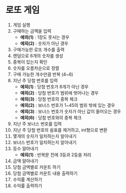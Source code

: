 # 로또 게임
1. 게임 실행
2. 구매하는 금액을 입력
    - **예외(1)** : 1장도 못사는 경우
    - **예외(2)** : 숫자가 아닌 경우
3. 구매가능한 로또 개수를 출력
4. 랜덤으로 6개의 숫자를 생성
5. 중복이 있는지 확인
6. 숫자를 오름차순으로 정렬
7. 구매 가능한 개수만큼 반복 (4~6)
8. 지난 주 당첨 번호를 입력
    - **예외(1)** : 당첨 번호가 6개가 아닌 경우
    - **예외(2)** : 당첨 번호가 범위에 벗어나는 경우
    - **예외(3)** : 당첨 번호의 중복 체크
    - **예외(2)** : 보너스 번호가 1~45의 범위 밖에 있는 경우
    - **예외(3)** : 보너스 번호가 숫자가 아닌 값이 들어오는 경우
    - **예외(6)** : 당첨 번호와의 중복 체크
9. 지난 주 보너스 번호를 입력
10. 지난 주 당첨 번호의 쉼표를 제거하고, int형으로 변환
11. 몇개의 숫자가 일치하는지 알아내기
12. 보너스 번호가 일치하는지 알아내기
13. 등수 알아내기
    - **예외(1)** : 반복문 전에 3등과 2등을 처리
14. 금액 알아내기
15. 당첨 금액별로 카운트 하기
16. 당첨 금액별로 카운트 내용 출력하기
17. 수익률 계산하기
18. 수익률 출력하기